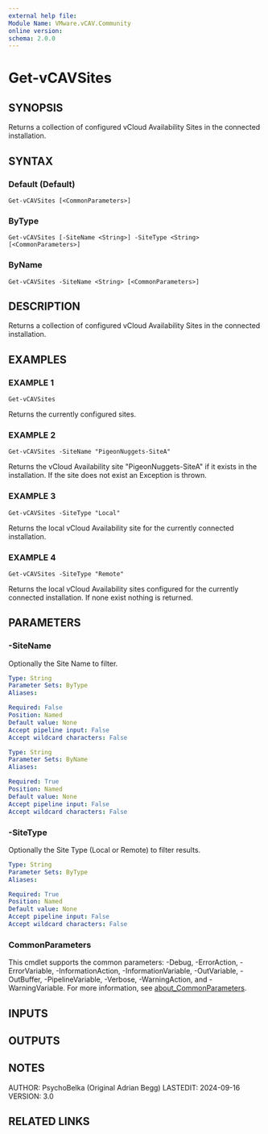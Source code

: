 ```yaml
---
external help file:
Module Name: VMware.vCAV.Community
online version:
schema: 2.0.0
---
```


# Get-vCAVSites

## SYNOPSIS
Returns a collection of configured vCloud Availability Sites in the connected installation.

## SYNTAX

### Default (Default)
```
Get-vCAVSites [<CommonParameters>]
```

### ByType
```
Get-vCAVSites [-SiteName <String>] -SiteType <String> [<CommonParameters>]
```

### ByName
```
Get-vCAVSites -SiteName <String> [<CommonParameters>]
```

## DESCRIPTION
Returns a collection of configured vCloud Availability Sites in the connected installation.

## EXAMPLES

### EXAMPLE 1
```
Get-vCAVSites
```

Returns the currently configured sites.

### EXAMPLE 2
```
Get-vCAVSites -SiteName "PigeonNuggets-SiteA"
```

Returns the vCloud Availability site "PigeonNuggets-SiteA" if it exists in the installation.
If the site does not exist an Exception is thrown.

### EXAMPLE 3
```
Get-vCAVSites -SiteType "Local"
```

Returns the local vCloud Availability site for the currently connected installation.

### EXAMPLE 4
```
Get-vCAVSites -SiteType "Remote"
```

Returns the local vCloud Availability sites configured for the currently connected installation.
If none exist nothing is returned.

## PARAMETERS

### -SiteName
Optionally the Site Name to filter.

```yaml
Type: String
Parameter Sets: ByType
Aliases:

Required: False
Position: Named
Default value: None
Accept pipeline input: False
Accept wildcard characters: False
```

```yaml
Type: String
Parameter Sets: ByName
Aliases:

Required: True
Position: Named
Default value: None
Accept pipeline input: False
Accept wildcard characters: False
```

### -SiteType
Optionally the Site Type (Local or Remote) to filter results.

```yaml
Type: String
Parameter Sets: ByType
Aliases:

Required: True
Position: Named
Default value: None
Accept pipeline input: False
Accept wildcard characters: False
```

### CommonParameters
This cmdlet supports the common parameters: -Debug, -ErrorAction, -ErrorVariable, -InformationAction, -InformationVariable, -OutVariable, -OutBuffer, -PipelineVariable, -Verbose, -WarningAction, and -WarningVariable. For more information, see [about_CommonParameters](http://go.microsoft.com/fwlink/?LinkID=113216).

## INPUTS

## OUTPUTS

## NOTES
AUTHOR: PsychoBelka (Original Adrian Begg)
LASTEDIT: 2024-09-16
VERSION: 3.0

## RELATED LINKS
